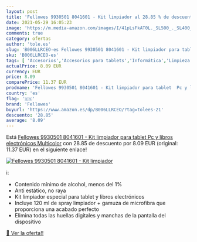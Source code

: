 ```yaml
---
layout: post
title: 'Fellowes 9930501 8041601 - Kit limpiador al 28.85 % de descuento'
date: 2021-05-29 16:05:23
image: 'https://m.media-amazon.com/images/I/41pLsFkAT0L._SL500_._SL400_.jpg'
comments: true
category: ofertas
author: 'tole.es'
slug: 'B006LLRCEO-es Fellowes 9930501 8041601 - Kit limpiador para tablet Pc y...'
sku: 'B006LLRCEO-es'
tags: [ 'Accesorios','Accesorios para tablets','Informática','Limpieza de material de oficina','Material de oficina','Oficina y papelería','Paños y esponjas para dispositivos electrónicos','fellowes','tablet', ]
actualPrice: 8.09 EUR
currency: EUR
price: 8.09
comparePrice: 11.37 EUR
prodname: 'Fellowes 9930501 8041601 - Kit limpiador para tablet  Pc y libros electrónicos  Multicolor'
country: 'es'
flag: '🇪🇸'
brand: 'Fellowes'
buyurl: 'https://www.amazon.es/dp/B006LLRCEO/?tag=tolees-21'
descuento: '28.85'
average: '8.09'
---
```


Está [Fellowes 9930501 8041601 - Kit limpiador para tablet  Pc y libros electrónicos  Multicolor](https://www.amazon.es/dp/B006LLRCEO/?tag=tolees-21) con 28.85 de descuento por 8.09 EUR (original: 11.37 EUR) en el siguiente enlace!

[![Fellowes 9930501 8041601 - Kit limpiador](https://m.media-amazon.com/images/I/41pLsFkAT0L._SL500_._SL400_.jpg)](https://www.amazon.es/dp/B006LLRCEO/?tag=tolees-21)

ℹ️:

- Contenido mínimo de alcohol, menos del 1%
- Anti estático, no raya
- Kit limpiador especial para tablet y libros electrónicos
- Incluye 120 ml de spray limpiador + gamuza de microfibra que proporciona una acabado perfecto
- Elimina todas las huellas digitales y manchas de la pantalla del dispositivo

[🛒 Ver la oferta!!](https://www.amazon.es/dp/B006LLRCEO/?tag=tolees-21)
